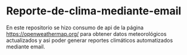 # Reporte-de-clima-mediante-email
En este repositorio se hizo consumo de api de la página https://openweathermap.org/ para obtener datos meteorológicos actualizados y asi poder generar reportes climáticos automatizados mediante email.

